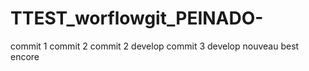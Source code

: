 # TTEST_worflowgit_PEINADO-

commit 1
commit 2
commit 2 develop
commit 3 develop
nouveau
best
encore
